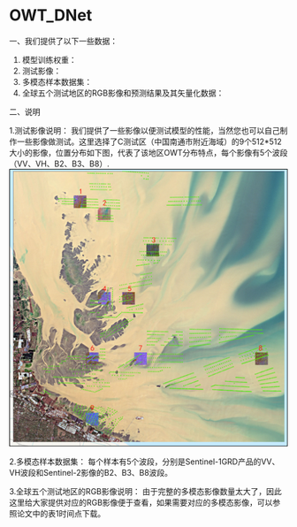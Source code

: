 # OWT_DNet

一、我们提供了以下一些数据：
  1. 模型训练权重：
  2. 测试影像：
  3. 多模态样本数据集：
  4. 全球五个测试地区的RGB影像和预测结果及其矢量化数据：

二、说明

  1.测试影像说明：
    我们提供了一些影像以便测试模型的性能，当然您也可以自己制作一些影像做测试。这里选择了C测试区（中国南通市附近海域）的9个512*512大小的影像，位置分布如下图，代表了该地区OWT分布特点，每个影像有5个波段（VV、VH、B2、B3、B8）.
![image](https://github.com/GZ200122/OWT_DNet/blob/main/Location%20map%20of%20the%209%20test%20images%20at%20Image%20C%20(waters%20near%20Nantong%20City%2C%20China).jpg)

  2.多模态样本数据集：
    每个样本有5个波段，分别是Sentinel-1GRD产品的VV、VH波段和Sentinel-2影像的B2、B3、B8波段。
    
  3.全球五个测试地区的RGB影像说明：
    由于完整的多模态影像数量太大了，因此这里给大家提供对应的RGB影像便于查看，如果需要对应的多模态影像，可以参照论文中的表1时间点下载。
